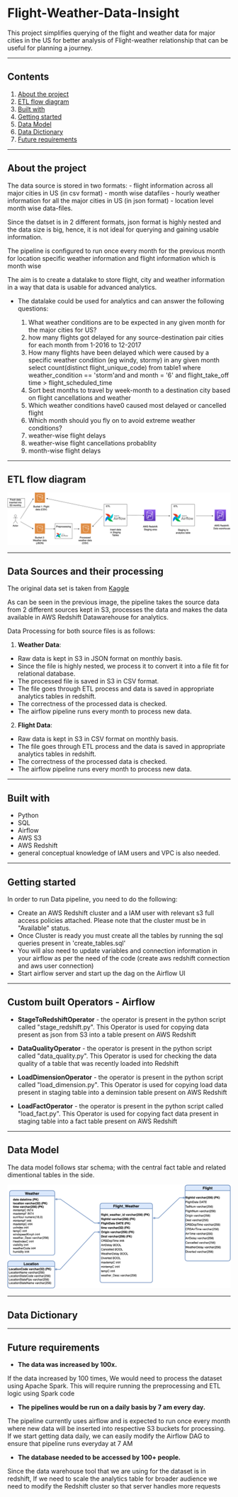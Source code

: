 # Flight-Weather-Data-Insight

<p>This project simplifies querying of the flight and weather data for major cities in the US for better analysis of Flight-weather relationship that can be useful for planning a journey.</p>

***

## Contents

1. [About the project](https://github.com/ishita-mahajan-26/Flight-Weather-Data-Insight#about-the-project)
2. [ETL flow diagram](https://github.com/ishita-mahajan-26/Flight-Weather-Data-Insight#etl-flow-diagram)
3. [Built with](https://github.com/ishita-mahajan-26/Flight-Weather-Data-Insight#built-with)
4. [Getting started](https://github.com/ishita-mahajan-26/Flight-Weather-Data-Insight#getting-started)
5. [Data Model](https://github.com/ishita-mahajan-26/Flight-Weather-Data-Insight#data-model)
6. [Data Dictionary](https://github.com/ishita-mahajan-26/Flight-Weather-Data-Insight#data-dictionary)
7. [Future requirements](https://github.com/ishita-mahajan-26/Flight-Weather-Data-Insight#future-requirements)

***

## About the project

<p>The data source is stored in two formats:
	- flight information across all major cities in US (in csv format) - month wise datafiles
	- hourly weather information for all the major cities in US (in json format) - location level month wise data-files. 
</p>
 
<p>Since the datset is in 2 different formats, json format is highly nested and the data size is big, hence, it is not ideal for querying and gaining usable information.</p>
    
<p>The pipeline is configured to run once every month for the previous month for location specific weather information and flight information which is month wise</p>
    
<p>The aim is to create a datalake to store flight, city and weather information in a way that data is usable for advanced analytics.</p>

- The datalake could be used for analytics and can answer the following questions:

	1. What weather conditions are to be expected in any given month for the major cities for US?
	2. how many flights got delayed for any source-destination pair cities for each month from 1-2016 to 12-2017
	3. How many flights have been delayed which were caused by a specific weather condition (eg windy, stormy) in any given month
		select count(distinct flight_unique_code) from table1 where weather_condition == 'storm'and and month = '6' and flight_take_off time > flight_scheduled_time
	4. Sort best months to travel by week-month to a destination city based on flight cancellations and weather
	5. Which weather conditions have0 caused most delayed or cancelled flight
	6. Which month should you fly on to avoid extreme weather conditions?
	7. weather-wise flight delays
	8. weather-wise flight cancellations probablity
	9. month-wise flight delays 
</p>

***

## ETL flow diagram

![ETL](https://github.com/ishita-mahajan-26/Flight-Weather-Data-Insight/blob/main/ETL_flow_diagram.png)


***

## Data Sources and their processing

The original data set is taken from [Kaggle](https://www.kaggle.com/datasets/preethgunasekaran/flight-delayweather-dataset)

<p>As can be seen in the previous image, the pipeline takes the source data from 2 different sources kept in S3, processes the data and makes the data available in AWS Redshift Datawarehouse for analytics. </p>

<p>Data Processing for both source files is as follows:

1. **Weather Data**:
- Raw data is kept in S3 in JSON format on monthly basis.
- Since the file is highly nested, we process it to convert it into a file fit for relational database.
- The processed file is saved in S3 in CSV format. 
- The file goes through ETL process and data is saved in appropriate analytics tables in redshift.
- The correctness of the processed data is checked.
- The airflow pipeline runs every month to process new data.

2. **Flight Data**:
- Raw data is kept in S3 in CSV format on monthly basis.
- The file goes through ETL process and the data is saved in appropriate analytics tables in redshift.
- The correctness of the processed data is checked.
- The airflow pipeline runs every month to process new data.

</p>

***

## Built with

- Python
- SQL
- Airflow
- AWS S3 
- AWS Redshift
- general conceptual knowledge of IAM users and VPC is also needed.

***

## Getting started

<p>In order to run Data pipeline, you need to do the following:

- Create an AWS Redshift cluster and a IAM user with relevant s3 full access policies attached. Please note that the cluster must be in "Available" status. 
- Once Cluster is ready you must create all the tables by running the sql queries present in 'create_tables.sql'
- You will also need to update variables and connection information in your airflow as per the need of the code (create aws redshift connection and aws user connection)
- Start airflow server and start up the dag on the Airflow UI

</p>

***

## Custom built Operators - Airflow

- **StageToRedshiftOperator** - the operator is present in the python script called "stage_redshift.py". This Operator is used for copying data present as json from S3 into a table present on AWS Redshift

- **DataQualityOperator** -  the operator is present in the python script called "data_quality.py". This Operator is used for checking the data quality of a table that was recently loaded into Redshift

- **LoadDimensionOperator** - the operator is present in the python script called "load_dimension.py". This Operator is used for copying  load data present in staging table into a deminsion table present on AWS Redshift

- **LoadFactOperator** - the operator is present in the python script called "load_fact.py". This Operator is used for copying fact data present in staging table into a fact table present on AWS Redshift

***

## Data Model

<p>The data model follows star schema; with the central fact table and related dimentional tables in the side.</p>

![Data Model](https://github.com/ishita-mahajan-26/Flight-Weather-Data-Insight/blob/main/Data_Model.png)

***


## Data Dictionary



***

## Future requirements

- **The data was increased by 100x.** 

<p>If the data increased by 100 times, We would need to process the dataset using Apache Spark. This will require running the preprocessing and ETL logic using Spark code</p>

- **The pipelines would be run on a daily basis by 7 am every day.**

<p>The pipeline currently uses airflow and is expected to run once every month where new data will be inserted into respective S3 buckets for processing. If we start getting data daily, we can easily modify the Airflow DAG to ensure that pipeline runs everyday at 7 AM</p>

- **The database needed to be accessed by 100+ people.**

<p>Since the data warehouse tool that we are using for the dataset is in redshift, If we need to scale the analytics table for broader audience we need to modify the Redshift cluster so that server handles more requests</p>
